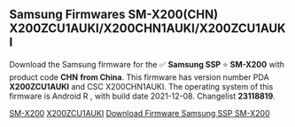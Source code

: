 <h2>Samsung Firmwares SM-X200(CHN) X200ZCU1AUKI/X200CHN1AUKI/X200ZCU1AUKI</h2>
Download the Samsung firmware for the ✅ <strong>Samsung SSP </strong> ⭐ <strong>SM-X200</strong> with product code <strong>CHN</strong> <strong> from China</strong>. This firmware has version number PDA <strong>X200ZCU1AUKI</strong> and CSC X200CHN1AUKI. The operating system of this firmware is Android R , with build date 2021-12-08. Changelist <strong>23118819</strong>.


[SM-X200](https://samfirm.shop/samsung/model/SM-X200)
[X200ZCU1AUKI](https://samfirm.shop/samsung/pda/X200ZCU1AUKI)
[Download Firmware Samsung SSP SM-X200](https://samfirm.shop/samsung/firmware/482563)
